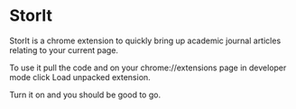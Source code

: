 # StorIt
StorIt is a chrome extension to quickly bring up academic journal articles relating to your current page.

To use it pull the code and on your chrome://extensions page in developer mode click Load unpacked extension.

Turn it on and you should be good to go.
